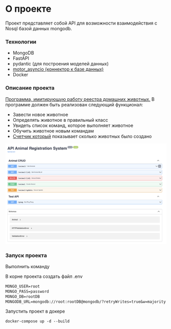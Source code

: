 
# О проекте

Проект представляет собой API для возможности взаимодействия с Nosql базой данных mongodb.

### Технологии

* MongoDB
* FastAPI
* pydantic (для построения моделей данных)
* [motor_asyncio (коннектор к базе данных)](https://motor.readthedocs.io/en/stable/tutorial-asyncio.html)
* Docker

### Описание проекта

[Программа, имитирующую работу реестра домашних животных.](src) В программе должен быть реализован следующий функционал:

* Завести новое животное
* Определять животное в правильный класс
* Увидеть список команд, которое выполняет животное
* Обучить животное новым командам
* [Счетчик который](src/utils/counter.py) показывает сколько животных было создано

![](./images/img.png)

### Запуск проекта

Выполнить команду

В корне проекта создать файл .env

```dotenv
MONGO_USER=root
MONGO_PASS=password
MONGO_DB=rootDB
MONGODB_URL=mongodb://root:rootDB@mongodb/?retryWrites=true&w=majority
```

Запустить проект в докере

```docker
docker-compose up -d --build
```